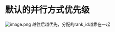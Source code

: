 # 默认的并行方式优先级

![image.png](https://raw.githubusercontent.com/lj970926/image-hosting/master/images/20250213140743.png)
越往后越优先，分配的rank_id越靠在一起